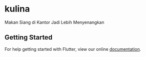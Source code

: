 # kulina

Makan Siang di Kantor Jadi Lebih Menyenangkan

## Getting Started

For help getting started with Flutter, view our online
[documentation](https://flutter.io/).
